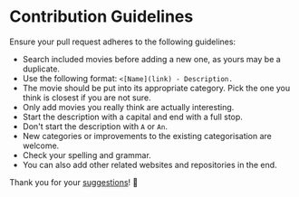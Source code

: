 # Contribution Guidelines
Ensure your pull request adheres to the following guidelines:
- Search included movies before adding a new one, as yours may be a duplicate.
- Use the following format: `<[Name](link) - Description.`
- The movie should be put into its appropriate category. Pick the one you think is closest if you are not sure.
- Only add movies you really think are actually interesting.
- Start the description with a capital and end with a full stop.
- Don't start the description with `A` or `An`.
- New categories or improvements to the existing categorisation are welcome.
- Check your spelling and grammar.
- You can also add other related websites and repositories in the end.

Thank you for your [suggestions](https://github.com/learn-anything/movies/edit/master/readme.md)! 💜